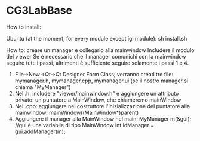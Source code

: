 # CG3LabBase

How to install:

Ubuntu (at the moment, for every module except igl module):
sh install.sh

How to: creare un manager e collegarlo alla mainwindow
Includere il modulo del viewer
Se è necessario che il manager comunichi con la mainwindow seguire tutti i passi, altrimenti è sufficiente seguire solamente i passi 1 e 4.

1) File->New->Qt->Qt Designer Form Class; verranno creati tre file: mymanager.h, mymanager.cpp, mymanager.ui (se il nostro manager si chiama "MyManager")
2) Nel .h: includere "viewer/mainwindow.h" e
aggiungere un attributo privato: un puntatore a MainWindow, che chiameremo mainWindow
3) Nel .cpp: aggiungere nel costruttore l'inizializzazione del puntatore alla mainwindow:
mainWindow((MainWindow*)parent)
4) Aggiungere il manager alla MainWindow nel main:
MyManager m(&gui); //gui è una variabile di tipo MainWindow
int idManager = gui.addManager(m);



